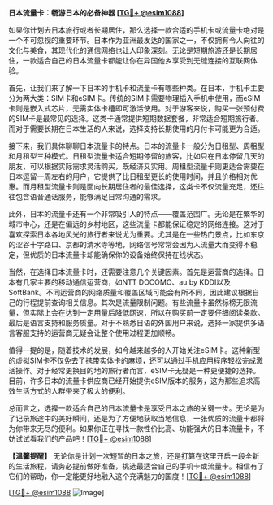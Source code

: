 **日本流量卡：畅游日本的必备神器 [[TG💪+ @esim1088](https://t.me/s/esim1088)]**

如果你计划去日本旅行或者长期居住，那么选择一款合适的手机卡或流量卡绝对是一个不可忽视的重要环节。日本作为亚洲最发达的国家之一，不仅拥有令人向往的文化与美食，其现代化的通信网络也让人印象深刻。无论是短期旅游还是长期居住，一款适合自己的日本流量卡都能让你在异国他乡享受到无缝连接的互联网体验。

首先，让我们来了解一下日本的手机卡和流量卡有哪些种类。在日本，手机卡主要分为两大类：SIM卡和eSIM卡。传统的SIM卡需要物理插入手机中使用，而eSIM卡则是嵌入式芯片，无需实体卡槽即可激活使用。对于游客来说，购买一张预付费的SIM卡是最常见的选择。这类卡通常提供短期数据套餐，非常适合短期旅行者。而对于需要长期在日本生活的人来说，选择支持长期使用的月付卡可能更为合适。

接下来，我们具体聊聊日本流量卡的特点。日本的流量卡一般分为日租型、周租型和月租型三种模式。日租型流量卡适合短期停留的旅客，比如只在日本停留几天的朋友，可以根据实际需求灵活购买，既经济又实用。周租型流量卡则更适合需要在日本逗留一周左右的用户，它提供了比日租型更长的使用时间，并且价格相对优惠。而月租型流量卡则是面向长期居住者的最佳选择，这类卡不仅流量充足，还往往包含语音通话服务，能够满足日常沟通的需求。

此外，日本的流量卡还有一个非常吸引人的特点——覆盖范围广。无论是在繁华的城市中心，还是在偏远的乡村地区，这些流量卡都能保证稳定的网络连接。这对于喜欢探索日本各地风光的旅行者来说尤为重要。尤其是在一些热门景点，比如东京的涩谷十字路口、京都的清水寺等地，网络信号常常会因为人流量大而变得不稳定，但优质的日本流量卡却能确保你的设备始终保持在线状态。

当然，在选择日本流量卡时，还需要注意几个关键因素。首先是运营商的选择。日本有几家主要的移动通信运营商，如NTT DOCOMO、au by KDDI以及SoftBank。不同运营商的网络质量和覆盖区域可能会有所不同，因此建议根据自己的行程提前查询相关信息。其次是流量限制问题。有些流量卡虽然标榜无限流量，但实际上会在达到一定用量后降低网速，所以在购买前一定要仔细阅读条款。最后是语言支持和服务质量。对于不熟悉日语的外国用户来说，选择一家提供多语言客服支持的运营商无疑会让整个使用过程更加顺畅。

值得一提的是，随着技术的发展，如今越来越多的人开始关注eSIM卡。这种新型的虚拟SIM卡不仅免去了携带实体卡的麻烦，还可以通过手机应用程序轻松完成激活操作。对于经常更换目的地的旅行者而言，eSIM卡无疑是一种更便捷的选择。目前，许多日本的流量卡供应商已经开始提供eSIM版本的服务，这为那些追求高效生活方式的人群带来了极大的便利。

总而言之，选择一款适合自己的日本流量卡是享受日本之旅的关键一步。无论是为了记录旅途中的美好瞬间，还是为了方便地获取当地信息，一张优质的流量卡都将为你带来无尽的便利。如果你正在寻找一款性价比高、功能强大的日本流量卡，不妨试试看我们的产品吧！[[TG💪+ @esim1088](https://t.me/s/esim1088)]

**【温馨提醒】** 无论你是计划一次短暂的日本之旅，还是打算在这里开启一段全新的生活旅程，请务必提前做好准备，挑选最适合自己的手机卡或流量卡。相信有了它们的帮助，你一定能更好地融入这个充满魅力的国度！[[TG💪+ @esim1088](https://t.me/s/esim1088)] 

[[TG💪+ @esim1088](https://t.me/s/esim1088) ![Image](https://i.postimg.cc/4NQfJmqS/Snipaste-2025-05-13-00-14-12.png)]